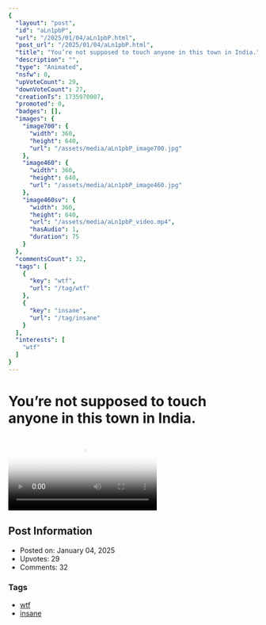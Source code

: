 ```yaml
---
{
  "layout": "post",
  "id": "aLn1pbP",
  "url": "/2025/01/04/aLn1pbP.html",
  "post_url": "/2025/01/04/aLn1pbP.html",
  "title": "You’re not supposed to touch anyone in this town in India.",
  "description": "",
  "type": "Animated",
  "nsfw": 0,
  "upVoteCount": 29,
  "downVoteCount": 27,
  "creationTs": 1735970007,
  "promoted": 0,
  "badges": [],
  "images": {
    "image700": {
      "width": 360,
      "height": 640,
      "url": "/assets/media/aLn1pbP_image700.jpg"
    },
    "image460": {
      "width": 360,
      "height": 640,
      "url": "/assets/media/aLn1pbP_image460.jpg"
    },
    "image460sv": {
      "width": 360,
      "height": 640,
      "url": "/assets/media/aLn1pbP_video.mp4",
      "hasAudio": 1,
      "duration": 75
    }
  },
  "commentsCount": 32,
  "tags": [
    {
      "key": "wtf",
      "url": "/tag/wtf"
    },
    {
      "key": "insane",
      "url": "/tag/insane"
    }
  ],
  "interests": [
    "wtf"
  ]
}
---
```


# You’re not supposed to touch anyone in this town in India.

<video controls playsinline loop poster="/assets/media/aLn1pbP_image460.jpg">
  <source src="/assets/media/aLn1pbP_video.mp4" type="video/mp4">
  Your browser does not support the video tag.
</video>

## Post Information

- Posted on: January 04, 2025
- Upvotes: 29
- Comments: 32

### Tags

- [wtf](/tag/wtf)
- [insane](/tag/insane)
